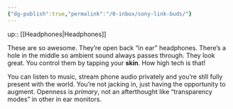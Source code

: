```yaml
---
{"dg-publish":true,"permalink":"/0-inbox/sony-link-buds/"}
---
```


up:: [[Headphones\|Headphones]]

These are so awesome. They’re open back “in ear” headphones. There’s a hole in the middle so ambient sound always passes through. They look great. You control them by tapping your **skin**. How high tech is that!

You can listen to music, stream phone audio privately and you’re still fully present with the world. You’re not jacking in, just having the opportunity to augment. Openness is *primary*, not an afterthought like “transparency modes” in other in ear monitors.
